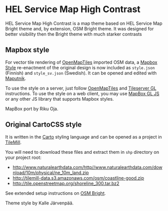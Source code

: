 HEL Service Map High Contrast
==========
HEL Service Map High Contrast is a map theme based on HEL Service Map
Bright theme and, by extension, OSM Bright theme.
It was designed for better visibility then the Bright theme with much
starker contrasts

Mapbox style
------------

For vector tile rendering of [OpenMapTiles][] imported OSM data, a [Mapbox Style][] re-enactment of the
original design is now included as `style.json` (Finnish) and `style_sv.json` (Swedish). It can be opened
and edited with [Maputnik][].

[OpenMapTiles]: https://github.com/openmaptiles/openmaptiles
[MapBox Style]: https://docs.mapbox.com/mapbox-gl-js/style-spec/
[Maputnik]: https://maputnik.github.io/
[Tileserver GL]: https://github.com/klokantech/tileserver-gl
[MapBox GL JS]: https://openmaptiles.org/docs/website/mapbox-gl-js/

To use the style on a server, just follow [OpenMapTiles][] and [Tileserver GL][] instructions. To use the
style on a web client, you may use [MapBox GL JS][] or any other JS library that supports Mapbox styles.

MapBox port by Riku Oja.

Original CartoCSS style
-----------------------

It is written in the [Carto][] styling language
and can be opened as a project in [TileMill][].

[Carto]: http://github.com/mapbox/carto/
[TileMill]: http://tilemill.com/
[Mapbox Light]: https://www.mapbox.com/maps/light-dark/
[OSM Bright]: https://github.com/mapbox/osm-bright
[Mapnik]: https://github.com/mapnik/mapnik

You will need to download these files and extract them in `shp` directory on your project root:

* http://www.naturalearthdata.com/http//www.naturalearthdata.com/download/10m/physical/ne_10m_land.zip
* http://tilemill-data.s3.amazonaws.com/osm/coastline-good.zip
* http://tile.openstreetmap.org/shoreline_300.tar.bz2

See extended setup instructions on [OSM Bright][].

Theme style by Kalle Järvenpää.
